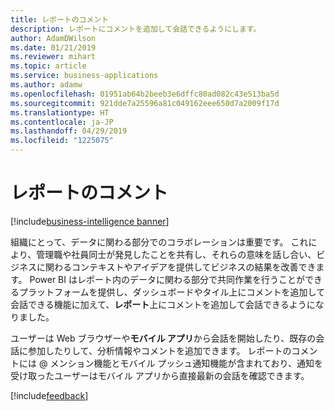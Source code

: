 ```yaml
---
title: レポートのコメント
description: レポートにコメントを追加して会話できるようにします。
author: AdamDWilson
ms.date: 01/21/2019
ms.reviewer: mihart
ms.topic: article
ms.service: business-applications
ms.author: adamw
ms.openlocfilehash: 01951ab64b2beeb3e6dffc80ad082c43e513ba5d
ms.sourcegitcommit: 921dde7a25596a81c049162eee650d7a2009f17d
ms.translationtype: HT
ms.contentlocale: ja-JP
ms.lasthandoff: 04/29/2019
ms.locfileid: "1225075"
---
```

#  <a name="report-commenting"></a>レポートのコメント
[!include[business-intelligence banner](../../includes/business-intelligence.md)]





組織にとって、データに関わる部分でのコラボレーションは重要です。 これにより、管理職や社員同士が発見したことを共有し、それらの意味を話し合い、ビジネスに関わるコンテキストやアイデアを提供してビジネスの結果を改善できます。 Power BI はレポート内のデータに関わる部分で共同作業を行うことができるプラットフォームを提供し、ダッシュボードやタイル上にコメントを追加して会話できる機能に加えて、**レポート**上にコメントを追加して会話できるようになりました。

ユーザーは Web ブラウザーや**モバイル アプリ**から会話を開始したり、既存の会話に参加したりして、分析情報やコメントを追加できます。 レポートのコメントには \@ メンション機能とモバイル プッシュ通知機能が含まれており、通知を受け取ったユーザーはモバイル アプリから直接最新の会話を確認できます。

[!include[feedback](../includes/mobile-feedback.md)]
